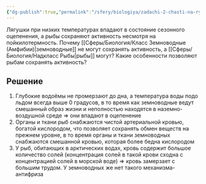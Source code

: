 ```yaml
---
{"dg-publish":true,"permalink":"/sfery/biologiya/zadachi-2-chasti-na-ryb-i-zemnovodnyh-sohranenie-aktivnosti/","tags":["Зоология"]}
---
```


Лягушки при низких температурах впадают в состояние сезонного оцепенения, а рыбы сохраняют активность несмотря на пойкилотермность. Почему [[Сферы/Биология/Класс Земноводные (Амфибии)\|земноводные]] не могут сохранять активность, а [[Сферы/Биология/Надкласс Рыбы\|рыбы]] могут? Какие особенности позволяют рыбам сохранять активность?
## Решение 
1. Глубокие водоёмы не промерзают до дна, а температура воды подо льдом всегда выше 0 градусов, в то время как земноводные ведут смешанный образ жизни и неполностью находятся в наземно-воздушной среде => они впадают в оцепенение 
2. Органы и ткани рыб снабжаются чистой артериальной кровью, богатой кислородом, что позволяет сохранять обмен веществ на прежнем уровне, в то время органы и ткани земноводных снабжаются смешанной кровью, которая более бедна кислородом
3. У рыб, обитающих в арктических водах, кровь содержит большое количество солей (концентрация солей в такой крови сходна с концентрацией солей в морской воде) => кровь замерзает с большим трудом. У земноводных же нет такого механизма-антифриза 